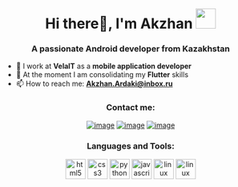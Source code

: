 <h1 align="center">Hi there👋, I'm Akzhan <img height="40" src="https://emoji.gg/assets/emoji/7333-parrotdance.gif"></h1>
<h3 align="center">A passionate Android developer from Kazakhstan</h3>

- 🔭 I work at **VelaIT** as a **mobile application developer**
- 🌱 At the moment I am consolidating my **Flutter** skills
- 📫 How to reach me: **Akzhan.Ardaki@inbox.ru**

<h3 align="center">Contact me:</h3>
<div align="center">

[![image](https://img.shields.io/badge/LinkedIn-0077B5?style=for-the-badge&logo=linkedin&logoColor=white)](https://www.linkedin.com/in/akzhanardaki/)
[![image](https://img.shields.io/badge/Stack_Overflow-E67E22?style=for-the-badge&logo=stackoverflow&logoColor=white)](https://stackoverflow.com/users/16515904/akzhan?tab=profile)
[![image](https://img.shields.io/badge/Email-E74C3C?style=for-the-badge&logo=gmail&logoColor=white)](mailto:Akzhan.Ardaki@inbox.ru)
  
  <h3 align="center">Languages and Tools:</h3>

<p align="center"> 
    <img src="https://cdn.jsdelivr.net/gh/devicons/devicon/icons/android/android-plain-wordmark.svg" alt="html5" width="40" height="40"/> 
  </a>
    <img src="https://cdn.jsdelivr.net/gh/devicons/devicon/icons/flutter/flutter-original.svg" alt="css3" width="40" height="40"/> 
  </a> 
    <img src="https://cdn.jsdelivr.net/gh/devicons/devicon/icons/java/java-original-wordmark.svg" alt="python" width="40" height="40"/> 
  </a>  
    <img src="https://cdn.jsdelivr.net/gh/devicons/devicon/icons/dart/dart-original.svg" alt="javascript" width="40" height="40"/> 
  </a> 
    <img src="https://cdn.jsdelivr.net/gh/devicons/devicon/icons/cplusplus/cplusplus-plain.svg" alt="linux" width="40" height="40"/> 
  </a> 
  <img src="https://cdn.jsdelivr.net/gh/devicons/devicon/icons/firebase/firebase-plain-wordmark.svg" alt="linux" width="40" height="40"/> 
  </a> 
</p>

